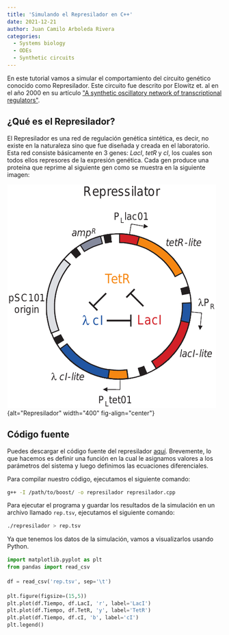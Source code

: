 ```yaml
---
title: 'Simulando el Represilador en C++'
date: 2021-12-21
author: Juan Camilo Arboleda Rivera
categories:
  - Systems biology
  - ODEs
  - Synthetic circuits
---
```


En este tutorial vamos a simular el comportamiento del circuito genético 
conocido como Represilador. Este circuito fue descrito por Elowitz et. al en 
el año 2000 en su artículo ["A synthetic oscillatory network of 
transcriptional regulators"](https://doi.org/10.1038/35002125).

## ¿Qué es el Represilador?

El Represilador es una red de regulación genética sintética, es decir, no 
existe en la naturaleza sino que fue diseñada y creada en el laboratorio. 
Esta red consiste básicamente en 3 genes: *LacI*, *tetR* y *cI*, los cuales
son todos ellos represores de la expresión genética. Cada gen produce una
proteína que reprime al siguiente gen como se muestra en la siguiente
imagen:

![](repressilator.png){alt="Represilador" width="400" fig-align="center"}

## Código fuente

Puedes descargar el código fuente del represilador 
[aquí](https://github.com/Nesper94/represilador_cpp). Brevemente, lo que 
hacemos es definir una función en la cual le asignamos valores a los 
parámetros del sistema y luego definimos las ecuaciones diferenciales.

Para compilar nuestro código, ejecutamos el siguiente comando:

```bash
g++ -I /path/to/boost/ -o represilador represilador.cpp
```

Para ejecutar el programa y guardar los resultados de la simulación en un 
archivo llamado `rep.tsv`, ejecutamos el siguiente comando:

```bash
./represilador > rep.tsv
```

Ya que tenemos los datos de la simulación, vamos a visualizarlos usando Python.

```python
import matplotlib.pyplot as plt
from pandas import read_csv

df = read_csv('rep.tsv', sep='\t')

plt.figure(figsize=(15,5))
plt.plot(df.Tiempo, df.LacI, 'r', label='LacI')
plt.plot(df.Tiempo, df.TetR, 'y', label='TetR')
plt.plot(df.Tiempo, df.cI, 'b', label='cI')
plt.legend()
```
